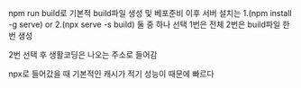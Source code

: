 npm run build로  기본적 build파일 생성 및 베포준비
이후 서버 설치는 
1.(npm install -g serve) or 2.(npx serve -s build)
둘 중 하나 선택 1번은 전체 2번은 build파일 한번 생성 

2번 선택 후 생활코딩은 나오는 주소로 들어감

npx로 들어갔을 때 기본적인 캐시가 적기 성능이 때문에 빠르다
